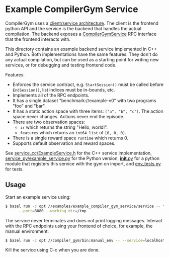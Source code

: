 # Example CompilerGym Service

CompilerGym uses a
[client/service architecture](https://facebookresearch.github.io/CompilerGym/compiler_gym/service.html).
The client is the frontend python API and the service is the backend that
handles the actual compilation. The backend exposes a
[CompilerGymService](https://github.com/facebookresearch/CompilerGym/blob/development/compiler_gym/service/proto/compiler_gym_service.proto)
RPC interface that the frontend interacts with.

This directory contains an example backend service implemented in C++ and
Python. Both implementations have the same features. They don't do any actual
compilation, but can be used as a starting point for writing new services, or
for debugging and testing frontend code.

Features:

* Enforces the service contract, e.g. `StartSession()` must be called before
  `EndSession()`, list indices must be in-bounds, etc.
* Implements all of the RPC endpoints.
* It has a single dataset "benchmark://example-v0" with two programs "foo" and
  "bar".
* It has a static action space with three items: `["a", "b", "c"]`. The action
  space never changes. Actions never end the episode.
* There are two observation spaces:
    * `ir` which returns the string "Hello, world!".
    * `features` which returns an `int64_list` of `[0, 0, 0]`.
* There is a single reward space `runtime` which returns 0.
* Supports default observation and reward spaces.

See [service_cc/ExampleService.h](service_cc/ExampleService.h) for the C++
service implementation,
[service_py/example_service.py](service_py/example_service.py) for the Python
version, [__init__.py](__init__.py) for a python module that registers this
service with the gym on import, and [env_tests.py](env_tests.py) for tests.


## Usage

Start an example service using:

```sh
$ bazel run -c opt //examples/example_compiler_gym_service/service -- \
      --port=8080 --working_dir=/tmp
```

The service never terminates and does not print logging messages. Interact with
the RPC endpoints using your frontend of choice, for example, the manual
environment:

```sh
$ bazel run -c opt //compiler_gym/bin:manual_env -- --service=localhost:8080
```

Kill the service using C-c when you are done.
